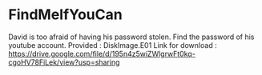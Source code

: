 # FindMeIfYouCan

David is too afraid of having his password stolen.
Find the password of his youtube account.
Provided : DiskImage.E01
Link for download : https://drive.google.com/file/d/195n4z5wiZWlgrwFt0kq-cgoHV78FiLek/view?usp=sharing
